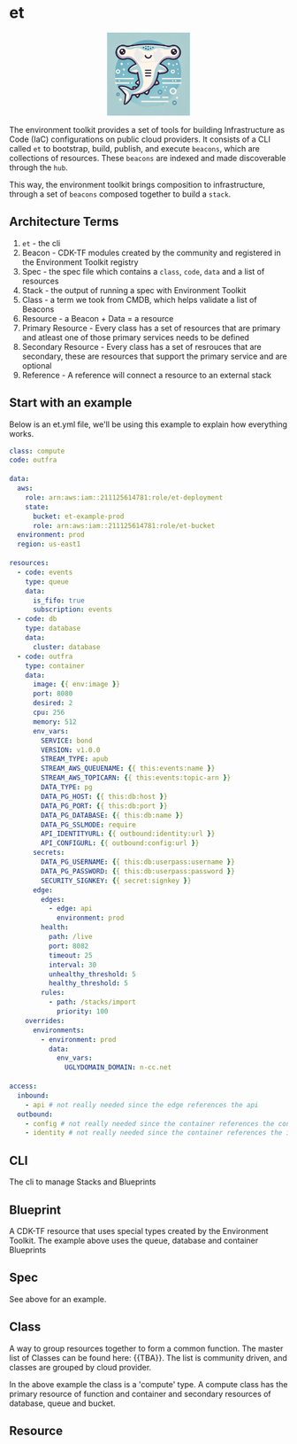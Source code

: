 # et

<div style="text-align:center">
    <img src="images/logo.png" alt="logo" style="width:150px;"/>
</div>

The environment toolkit provides a set of tools for building Infrastructure as Code (IaC) configurations on public cloud providers. It consists of a CLI called `et` to bootstrap, build, publish, and execute `beacons`, which are collections of resources. These `beacons` are indexed and made discoverable through the `hub`.

This way, the environment toolkit brings composition to infrastructure, through a set of `beacons` composed together to build a `stack`.

## Architecture Terms

1. `et` - the cli
2. Beacon - CDK-TF modules created by the community and registered in the Environment Toolkit registry
3. Spec - the spec file which contains a `class`, `code`, `data` and a list of resources
4. Stack - the output of running a spec with Environment Toolkit
5. Class - a term we took from CMDB, which helps validate a list of Beacons
6. Resource - a Beacon + Data = a resource
7. Primary Resource - Every class has a set of resources that are primary and atleast one of those primary services needs to be defined
8. Secondary Resource - Every class has a set of resrouces that are secondary, these are resources that support the primary service and are optional
9. Reference - A reference will connect a resource to an external stack

## Start with an example

Below is an et.yml file, we'll be using this example to explain how everything works.

```yaml
class: compute
code: outfra

data:
  aws:
    role: arn:aws:iam::211125614781:role/et-deployment
    state:
      bucket: et-example-prod
      role: arn:aws:iam::211125614781:role/et-bucket
  environment: prod
  region: us-east1

resources:
  - code: events
    type: queue
    data:
      is_fifo: true
      subscription: events
  - code: db
    type: database
    data:
      cluster: database
  - code: outfra
    type: container
    data:
      image: {{ env:image }}
      port: 8080
      desired: 2
      cpu: 256
      memory: 512
      env_vars:
        SERVICE: bond
        VERSION: v1.0.0
        STREAM_TYPE: apub
        STREAM_AWS_QUEUENAME: {{ this:events:name }}
        STREAM_AWS_TOPICARN: {{ this:events:topic-arn }}
        DATA_TYPE: pg
        DATA_PG_HOST: {{ this:db:host }}
        DATA_PG_PORT: {{ this:db:port }}
        DATA_PG_DATABASE: {{ this:db:name }}
        DATA_PG_SSLMODE: require
        API_IDENTITYURL: {{ outbound:identity:url }}
        API_CONFIGURL: {{ outbound:config:url }}
      secrets:
        DATA_PG_USERNAME: {{ this:db:userpass:username }}
        DATA_PG_PASSWORD: {{ this:db:userpass:password }}
        SECURITY_SIGNKEY: {{ secret:signkey }}
      edge:
        edges:
          - edge: api
            environment: prod
        health:
          path: /live
          port: 8082
          timeout: 25
          interval: 30
          unhealthy_threshold: 5
          healthy_threshold: 5
        rules:
          - path: /stacks/import
            priority: 100
    overrides:
      environments:
        - environment: prod
          data:
            env_vars:
              UGLYDOMAIN_DOMAIN: n-cc.net

access:
  inbound:
    - api # not really needed since the edge references the api
  outbound:
    - config # not really needed since the container references the config
    - identity # not really needed since the container references the identity
```

## CLI

The cli to manage Stacks and Blueprints

## Blueprint

A CDK-TF resource that uses special types created by the Environment Toolkit. The example above uses the queue, database and container Blueprints

## Spec

See above for an example.

## Class

A way to group resources together to form a common function. The master list of Classes can be found here: {{TBA}}. The list is community driven, and classes are grouped by cloud provider.

In the above example the class is a 'compute' type. A compute class has the primary resource of function and container and secondary resources of database, queue and bucket.

## Resource

